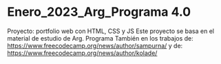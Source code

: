 # Enero_2023_Arg_Programa 4.0
Proyecto: portfolio web con HTML, CSS y JS
Este proyecto se basa en el material de estudio de Arg. Programa
También en los trabajos de: https://www.freecodecamp.org/news/author/sampurna/ y 
de: https://www.freecodecamp.org/news/author/kolade/
